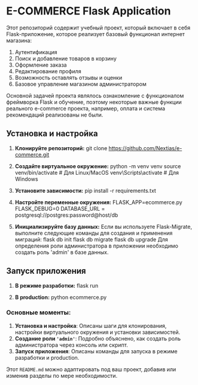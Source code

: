 # E-COMMERCE Flask Application

Этот репозиторий содержит учебный проект, который включает в себя Flask-приложение,
которое реализует базовый функционал интернет магазина:
1. Аутентификация
2. Поиск и добавление товаров в корзину
3. Оформление заказа
4. Редактирование профиля
5. Возможность оставлять отзывы и оценки
6. Базовое управление магазином администратором

Основной задачей проекта являлось ознакомление с функционалом фреймворка Flask и
обучение, поэтому некоторые важные функции реального e-commerce проекта, например,
оплата и система рекомендаций реализованы не были.

## Установка и настройка

1. **Клонируйте репозиторий:**
git clone https://github.com/Nextias/e-commerce.git
2. **Создайте виртуальное окружение:**
python -m venv venv
source venv/bin/activate  # Для Linux/MacOS
venv\Scripts\activate     # Для Windows

3. **Установите зависимости:**
pip install -r requirements.txt

4. **Настройте переменные окружения:**
FLASK_APP=ecommerce.py
FLASK_DEBUG=0
DATABASE_URL = postgresql://postgres:password@host/db

5. **Инициализируйте базу данных:**
Если вы используете Flask-Migrate, выполните следующие команды для создания и
применения миграций:
flask db init
flask db migrate
flask db upgrade
Для определения роли администратора в приложении необходимо создать роль 'admin' в базе данных. 
## Запуск приложения

1. **В режиме разработки:**
flask run

2. **В production:**
python ecommerce.py

### Основные моменты:
1. **Установка и настройка**: Описаны шаги для клонирования, настройки виртуального окружения и установки зависимостей.
2. **Создание роли `'admin'`**: Подробно объяснено, как создать роль администратора через консоль или скрипт.
3. **Запуск приложения**: Описаны команды для запуска в режиме разработки и production.

Этот `README.md` можно адаптировать под ваш проект, добавив или изменив разделы по мере необходимости.